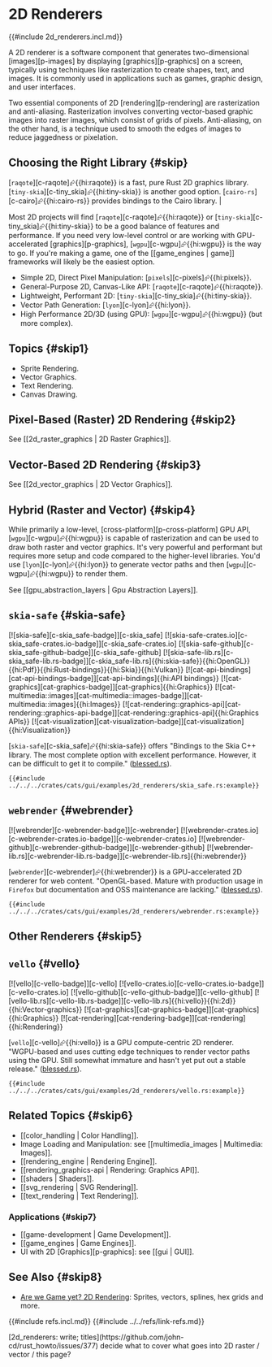 # 2D Renderers

{{#include 2d_renderers.incl.md}}

A 2D renderer is a software component that generates two-dimensional [images][p-images] by displaying [graphics][p-graphics] on a screen, typically using techniques like rasterization to create shapes, text, and images. It is commonly used in applications such as games, graphic design, and user interfaces.

Two essential components of 2D [rendering][p-rendering] are rasterization and anti-aliasing. Rasterization involves converting vector-based graphic images into raster images, which consist of grids of pixels. Anti-aliasing, on the other hand, is a technique used to smooth the edges of images to reduce jaggedness or pixelation.

## Choosing the Right Library {#skip}

[`raqote`][c-raqote]⮳{{hi:raqote}} is a fast, pure Rust 2D graphics library. [`tiny-skia`][c-tiny_skia]⮳{{hi:tiny-skia}} is another good option. [`cairo-rs`][c-cairo]⮳{{hi:cairo-rs}} provides bindings to the Cairo library. |

Most 2D projects will find [`raqote`][c-raqote]⮳{{hi:raqote}} or [`tiny-skia`][c-tiny_skia]⮳{{hi:tiny-skia}} to be a good balance of features and performance. If you need very low-level control or are working with GPU-accelerated [graphics][p-graphics], [`wgpu`][c-wgpu]⮳{{hi:wgpu}} is the way to go. If you're making a game, one of the [[game_engines | game]] frameworks will likely be the easiest option.

- Simple 2D, Direct Pixel Manipulation: [`pixels`][c-pixels]⮳{{hi:pixels}}.
- General-Purpose 2D, Canvas-Like API: [`raqote`][c-raqote]⮳{{hi:raqote}}.
- Lightweight, Performant 2D: [`tiny-skia`][c-tiny_skia]⮳{{hi:tiny-skia}}.
- Vector Path Generation: [`lyon`][c-lyon]⮳{{hi:lyon}}.
- High Performance 2D/3D (using GPU): [`wgpu`][c-wgpu]⮳{{hi:wgpu}} (but more complex).

## Topics {#skip1}

- Sprite Rendering.
- Vector Graphics.
- Text Rendering.
- Canvas Drawing.

## Pixel-Based (Raster) 2D Rendering {#skip2}

See [[2d_raster_graphics | 2D Raster Graphics]].

## Vector-Based 2D Rendering {#skip3}

See [[2d_vector_graphics | 2D Vector Graphics]].

## Hybrid (Raster and Vector) {#skip4}

While primarily a low-level, [cross-platform][p-cross-platform] GPU API, [`wgpu`][c-wgpu]⮳{{hi:wgpu}} is capable of rasterization and can be used to draw both raster and vector graphics. It's very powerful and performant but requires more setup and code compared to the higher-level libraries. You'd use [`lyon`][c-lyon]⮳{{hi:lyon}} to generate vector paths and then [`wgpu`][c-wgpu]⮳{{hi:wgpu}} to render them.

See [[gpu_abstraction_layers | Gpu Abstraction Layers]].

## `skia-safe` {#skia-safe}

[![skia-safe][c-skia_safe-badge]][c-skia_safe] [![skia-safe-crates.io][c-skia_safe-crates.io-badge]][c-skia_safe-crates.io] [![skia-safe-github][c-skia_safe-github-badge]][c-skia_safe-github] [![skia-safe-lib.rs][c-skia_safe-lib.rs-badge]][c-skia_safe-lib.rs]{{hi:skia-safe}}{{hi:OpenGL}}{{hi:Pdf}}{{hi:Rust-bindings}}{{hi:Skia}}{{hi:Vulkan}} [![cat-api-bindings][cat-api-bindings-badge]][cat-api-bindings]{{hi:API bindings}} [![cat-graphics][cat-graphics-badge]][cat-graphics]{{hi:Graphics}} [![cat-multimedia::images][cat-multimedia::images-badge]][cat-multimedia::images]{{hi:Images}} [![cat-rendering::graphics-api][cat-rendering::graphics-api-badge]][cat-rendering::graphics-api]{{hi:Graphics APIs}} [![cat-visualization][cat-visualization-badge]][cat-visualization]{{hi:Visualization}}

[`skia-safe`][c-skia_safe]⮳{{hi:skia-safe}} offers "Bindings to the Skia C++ library. The most complete option with excellent performance. However, it can be difficult to get it to compile." ([blessed.rs](https://blessed.rs/crates#section-graphics)).

```rust,editable
{{#include ../../../crates/cats/gui/examples/2d_renderers/skia_safe.rs:example}}
```

## `webrender` {#webrender}

[![webrender][c-webrender-badge]][c-webrender] [![webrender-crates.io][c-webrender-crates.io-badge]][c-webrender-crates.io] [![webrender-github][c-webrender-github-badge]][c-webrender-github] [![webrender-lib.rs][c-webrender-lib.rs-badge]][c-webrender-lib.rs]{{hi:webrender}}

[`webrender`][c-webrender]⮳{{hi:webrender}} is a GPU-accelerated 2D renderer for web content. "OpenGL-based. Mature with production usage in `Firefox` but documentation and OSS maintenance are lacking." ([blessed.rs](https://blessed.rs/crates#section-graphics)).

```rust,editable
{{#include ../../../crates/cats/gui/examples/2d_renderers/webrender.rs:example}}
```

## Other Renderers {#skip5}

## `vello` {#vello}

[![vello][c-vello-badge]][c-vello] [![vello-crates.io][c-vello-crates.io-badge]][c-vello-crates.io] [![vello-github][c-vello-github-badge]][c-vello-github] [![vello-lib.rs][c-vello-lib.rs-badge]][c-vello-lib.rs]{{hi:vello}}{{hi:2d}}{{hi:Vector-graphics}} [![cat-graphics][cat-graphics-badge]][cat-graphics]{{hi:Graphics}} [![cat-rendering][cat-rendering-badge]][cat-rendering]{{hi:Rendering}}

[`vello`][c-vello]⮳{{hi:vello}} is a GPU compute-centric 2D renderer. "WGPU-based and uses cutting edge techniques to render vector paths using the GPU. Still somewhat immature and hasn't yet put out a stable release." ([blessed.rs](https://blessed.rs/crates#section-graphics)).

```rust,editable
{{#include ../../../crates/cats/gui/examples/2d_renderers/vello.rs:example}}
```

## Related Topics {#skip6}

- [[color_handling | Color Handling]].
- Image Loading and Manipulation: see [[multimedia_images | Multimedia: Images]].
- [[rendering_engine | Rendering Engine]].
- [[rendering_graphics-api | Rendering: Graphics API]].
- [[shaders | Shaders]].
- [[svg_rendering | SVG Rendering]].
- [[text_rendering | Text Rendering]].

### Applications {#skip7}

- [[game-development | Game Development]].
- [[game_engines | Game Engines]].
- UI with 2D [Graphics][p-graphics]: see [[gui | GUI]].

## See Also {#skip8}

- [Are we Game yet? 2D Rendering](https://arewegameyet.rs/ecosystem/2drendering/): Sprites, vectors, splines, hex grids and more.

{{#include refs.incl.md}}
{{#include ../../refs/link-refs.md}}

<div class="hidden">
[2d_renderers: write; titles](https://github.com/john-cd/rust_howto/issues/377)
decide what to cover
what goes into 2D raster / vector / this page?
</div>
